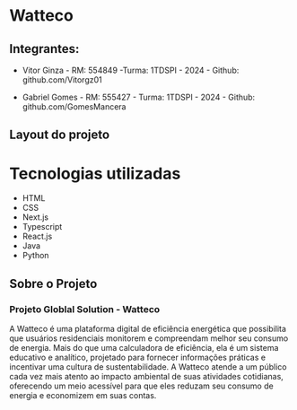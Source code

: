 
# Watteco


## Integrantes:
- Vitor Ginza - RM: 554849 -Turma: 1TDSPI - 2024 - Github: github.com/Vitorgz01

- Gabriel Gomes - RM: 555427 - Turma: 1TDSPI - 2024 - Github: github.com/GomesMancera
## Layout do projeto

# Tecnologias utilizadas
- HTML
- CSS
- Next.js
- Typescript
- React.js 
- Java
- Python


## Sobre o Projeto 
### Projeto Globlal Solution - Watteco

A Watteco é uma plataforma digital de eficiência energética que possibilita que usuários residenciais monitorem e compreendam melhor seu consumo de energia. Mais do que uma calculadora de eficiência, ela é um sistema educativo e analítico, projetado para fornecer informações práticas e incentivar uma cultura de sustentabilidade. A Watteco atende a um público cada vez mais atento ao impacto ambiental de suas atividades cotidianas, oferecendo um meio acessível para que eles reduzam seu consumo de energia e economizem em suas contas. 
